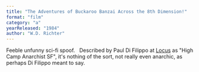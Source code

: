 ```yaml
---
title: "The Adventures of Buckaroo Banzai Across the 8th Dimension!"
format: "film"
category: "a"
yearReleased: "1984"
author: "W.D. Richter"
---
```

Feeble unfunny sci-fi spoof.
 
Described by Paul Di Filippo at <a href="http://www.locusmag.com/Reviews/2017/01/paul-di-filippo-reviews-gordon-eklund/"> Locus</a> as "High Camp Anarchist SF", it's nothing of the sort, not really even  anarchic, as perhaps Di Filippo meant to say.